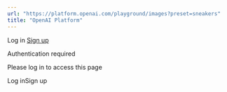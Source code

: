 ```yaml
---
url: "https://platform.openai.com/playground/images?preset=sneakers"
title: "OpenAI Platform"
---
```


Log in [Sign up](https://platform.openai.com/signup)

Authentication required

Please log in to access this page

Log inSign up